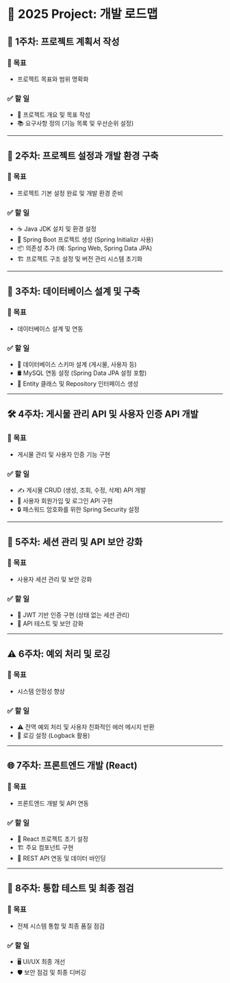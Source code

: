 # 🌟 2025 Project: 개발 로드맵

## 📄 1주차: 프로젝트 계획서 작성
### 🎯 목표
- 프로젝트 목표와 범위 명확화

### ✅ 할 일
- 📝 프로젝트 개요 및 목표 작성
- 📚 요구사항 정의 (기능 목록 및 우선순위 설정)

---

## 📅 2주차: 프로젝트 설정과 개발 환경 구축
### 🎯 목표
- 프로젝트 기본 설정 완료 및 개발 환경 준비

### ✅ 할 일
- ☕ Java JDK 설치 및 환경 설정
- 🚀 Spring Boot 프로젝트 생성 (Spring Initializr 사용)
- 📦 의존성 추가 (예: Spring Web, Spring Data JPA)
- 🏗️ 프로젝트 구조 설정 및 버전 관리 시스템 초기화

---

## 🏢 3주차: 데이터베이스 설계 및 구축
### 🎯 목표
- 데이터베이스 설계 및 연동

### ✅ 할 일
- 📐 데이터베이스 스키마 설계 (게시물, 사용자 등)
- 🛢️ MySQL 연동 설정 (Spring Data JPA 설정 포함)
- 🔨 Entity 클래스 및 Repository 인터페이스 생성

---

## 🛠️ 4주차: 게시물 관리 API 및 사용자 인증 API 개발
### 🎯 목표
- 게시물 관리 및 사용자 인증 기능 구현

### ✅ 할 일
- ✍️ 게시물 CRUD (생성, 조회, 수정, 삭제) API 개발
- 👤 사용자 회원가입 및 로그인 API 구현
- 🔒 패스워드 암호화를 위한 Spring Security 설정

---

## 🔐 5주차: 세션 관리 및 API 보안 강화
### 🎯 목표
- 사용자 세션 관리 및 보안 강화

### ✅ 할 일
- 🔏 JWT 기반 인증 구현 (상태 없는 세션 관리)
- 🧪 API 테스트 및 보안 강화

---

## ⚠️ 6주차: 예외 처리 및 로깅
### 🎯 목표
- 시스템 안정성 향상

### ✅ 할 일
- ⚠️ 전역 예외 처리 및 사용자 친화적인 에러 메시지 반환
- 📜 로깅 설정 (Logback 활용)

---

## 🌐 7주차: 프론트엔드 개발 (React)
### 🎯 목표
- 프론트엔드 개발 및 API 연동

### ✅ 할 일
- 🎨 React 프로젝트 초기 설정
- 🏗️ 주요 컴포넌트 구현
- 🔗 REST API 연동 및 데이터 바인딩

---

## 🔧 8주차: 통합 테스트 및 최종 점검
### 🎯 목표
- 전체 시스템 통합 및 최종 품질 점검

### ✅ 할 일
- 🖥️ UI/UX 최종 개선
- 🛡️ 보안 점검 및 최종 디버깅
